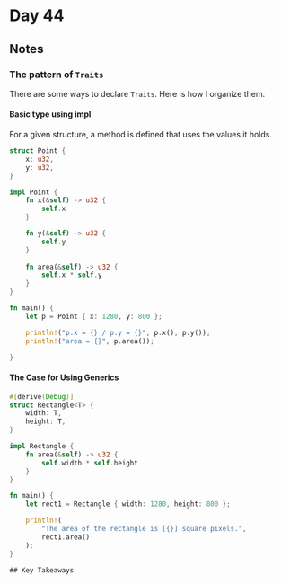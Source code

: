 # Day 44

## Notes

### The pattern of `Traits`

There are some ways to declare `Traits`. Here is how I organize them.

#### Basic type using impl

For a given structure, a method is defined that uses the values it holds.

```rust
struct Point {
    x: u32,
    y: u32,
}

impl Point {
    fn x(&self) -> u32 {
        self.x
    }

    fn y(&self) -> u32 {
        self.y
    }
    
    fn area(&self) -> u32 {
        self.x * self.y
    }
}

fn main() {
    let p = Point { x: 1280, y: 800 };

    println!("p.x = {} / p.y = {}", p.x(), p.y());
    println!("area = {}", p.area());

}
```

#### The Case for Using Generics

```rust
#[derive(Debug)]
struct Rectangle<T> {
    width: T,
    height: T,
}

impl Rectangle {
    fn area(&self) -> u32 {
        self.width * self.height
    }
}

fn main() {
    let rect1 = Rectangle { width: 1280, height: 800 };

    println!(
        "The area of the rectangle is [{}] square pixels.",
        rect1.area()
    );
}

## Key Takeaways
